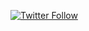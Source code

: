 [![Twitter Follow](https://img.shields.io/twitter/follow/Bacon_Space?color=1DA1F2&logo=twitter&style=for-the-badge)](https://twitter.com/intent/follow?original_referer=https%3A%2F%2Fgithub.com%2Fthebaconspace&screen_name=Bacon_Space)
